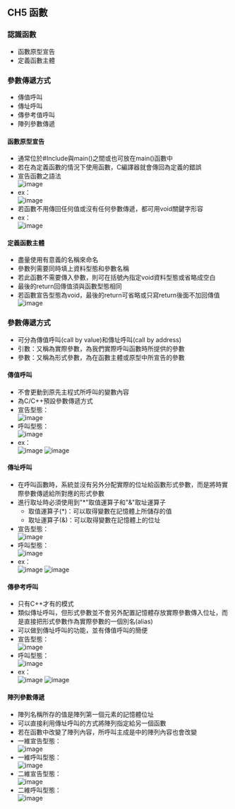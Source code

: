 ## CH5 函數
### 認識函數
- 函數原型宣告
- 定義函數主體
### 參數傳遞方式
- 傳值呼叫
- 傳址呼叫
- 傳參考值呼叫
- 陣列參數傳遞
#### 函數原型宣告
- 通常位於#Include與main()之間或也可放在main()函數中
- 若在為定義函數的情況下使用函數，C編譯器就會傳回為定義的錯誤
- 宣告函數之語法  
  ![image](https://github.com/Xiaodan902/programming-note/assets/124233786/45fe340c-8669-43a3-ab57-e6abe8a3aee5)
- ex：  
  ![image](https://github.com/Xiaodan902/programming-note/assets/124233786/9ba31bbc-e153-4872-9b17-b715e33b2e16)
- 若函數不用傳回任何值或沒有任何參數傳遞，都可用void關鍵字形容
- ex：  
  ![image](https://github.com/Xiaodan902/programming-note/assets/124233786/104e30ef-abe5-4eac-b4a4-2f590bec365a)
#### 定義函數主體
- 盡量使用有意義的名稱來命名
- 參數列需要同時填上資料型態和參數名稱
- 若此函數不需要傳入參數，則可在括號內指定void資料型態或省略成空白
- 最後的return回傳值須與函數型態相同
- 若函數宣告型態為void，最後的return可省略或只寫return後面不加回傳值    
  ![image](https://github.com/Xiaodan902/programming-note/assets/124233786/3ec21d5d-32e3-46a2-a10c-2b5d18712cdd)
### 參數傳遞方式
- 可分為傳值呼叫(call by value)和傳址呼叫(call by address)
- 引數：又稱為實際參數，為我們實際呼叫函數時所提供的參數
- 參數：又稱為形式參數，為在函數主體或原型中所宣告的參數
#### 傳值呼叫
- 不會更動到原先主程式所呼叫的變數內容
- 為C/C++預設參數傳遞方式
- 宣告型態：  
  ![image](https://github.com/Xiaodan902/programming-note/assets/124233786/2c40e51d-43c2-43fe-93a7-a9c768cac350)
- 呼叫型態：  
  ![image](https://github.com/Xiaodan902/programming-note/assets/124233786/7e7d1dc2-cbf5-4fff-9559-8bfb38f440ea)
- ex：  
  ![image](https://github.com/Xiaodan902/programming-note/assets/124233786/9841d9e3-e262-4501-8fa0-fbdba9ea239f)
![image](https://github.com/Xiaodan902/programming-note/assets/124233786/9c4da013-5198-499f-8a8c-79cfea834eaa)
#### 傳址呼叫
- 在呼叫函數時，系統並沒有另外分配實際的位址給函數形式參數，而是將時實際參數傳遞給所對應的形式參數
- 進行取址時必須使用到"*"取值運算子和"&"取址運算子
  - 取值運算子(*)：可以取得變數在記憶體上所儲存的值
  - 取址運算子(&)：可以取得變數在記憶體上的位址
- 宣告型態：  
  ![image](https://github.com/Xiaodan902/programming-note/assets/124233786/3b2548dc-9f2a-45e5-99a4-134adb78d9b9)
- 呼叫型態：  
  ![image](https://github.com/Xiaodan902/programming-note/assets/124233786/54d61850-bf1f-4530-8d6c-61db2347ff5b)
- ex：  
  ![image](https://github.com/Xiaodan902/programming-note/assets/124233786/be055d86-1282-4471-91c1-fbdf5757d16d)
![image](https://github.com/Xiaodan902/programming-note/assets/124233786/c13a9b3d-c69d-4c12-b5aa-ecd2cebaa1ac)
#### 傳參考呼叫
- 只有C++才有的模式
- 類似傳址呼叫，但形式參數並不會另外配置記憶體存放實際參數傳入位址，而是直接把形式參數作為實際參數的一個別名(alias)
- 可以做到傳址呼叫的功能，並有傳值呼叫的簡便
- 宣告型態：  
  ![image](https://github.com/Xiaodan902/programming-note/assets/124233786/08bfa51e-4a00-405b-8cc9-edd66aceb7ee)
- 呼叫型態：  
  ![image](https://github.com/Xiaodan902/programming-note/assets/124233786/d4518bcf-c7e4-4cb5-96dd-f40877cbbf77)
- ex：  
  ![image](https://github.com/Xiaodan902/programming-note/assets/124233786/cb177cb8-d9a6-4236-b5a2-88905b42dd8d)
![image](https://github.com/Xiaodan902/programming-note/assets/124233786/1fed3e73-6829-477b-aae1-0528702913fa)
#### 陣列參數傳遞
- 陣列名稱所存的值是陣列第一個元素的記憶體位址
- 可以直接利用傳址呼叫的方式將陣列指定給另一個函數
- 若在函數中改變了陣列內容，所呼叫主成是中的陣列內容也會改變
- 一維宣告型態：  
  ![image](https://github.com/Xiaodan902/programming-note/assets/124233786/a8133ec5-d312-4c21-84fc-1968da3aa5b2)
- 一維呼叫型態：  
  ![image](https://github.com/Xiaodan902/programming-note/assets/124233786/bc08cab7-bdda-4050-bd5e-bfe113de262c)
- 二維宣告型態：  
  ![image](https://github.com/Xiaodan902/programming-note/assets/124233786/bbffa9fa-d518-48fc-ae4c-52ec455ad6a2)
- 二維呼叫型態：  
  ![image](https://github.com/Xiaodan902/programming-note/assets/124233786/9b9aa36f-5293-48ff-b8a5-8ced8f3f005c)











